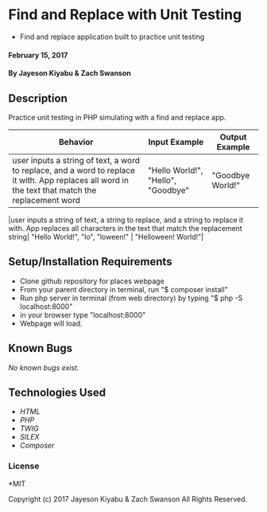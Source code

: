 # Find and Replace with Unit Testing

* Find and replace application built to practice unit testing

#### February 15, 2017

#### By **Jayeson Kiyabu & Zach Swanson**

## Description
  Practice unit testing in PHP simulating with a find and replace app.

| Behavior | Input Example | Output Example |
|----------|---------------|----------------|
|user inputs a string of text, a word to replace, and a word to replace it with.  App replaces all word in the text that match the replacement word| "Hello World!", "Hello", "Goodbye" | "Goodbye World!"|

|user inputs a string of text, a string to replace, and a string to replace it with.  App replaces all characters in the text that match the replacement string| "Hello World!", "lo", "loween!" | "Helloween! World!"|

## Setup/Installation Requirements

*  Clone github repository for places webpage
*  From your parent directory in terminal, run "$ composer install"
*  Run php server in terminal (from web directory) by typing "$ php -S localhost:8000"
*  in your browser type "localhost:8000"
*  Webpage will load.

## Known Bugs
_No known bugs exist._

## Technologies Used
* _HTML_
* _PHP_
* _TWIG_
* _SILEX_
* _Composer_


### License
*MIT

Copyright (c) 2017 Jayeson Kiyabu & Zach Swanson All Rights Reserved.
